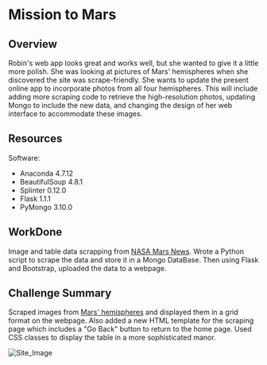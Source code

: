 # Mission to Mars

## Overview
Robin's web app looks great and works well, but she wanted to give it a little more polish. She was looking at pictures of Mars' hemispheres when she discovered the site was scrape-friendly. She wants to update the present online app to incorporate photos from all four hemispheres. This will include adding more scraping code to retrieve the high-resolution photos, updating Mongo to include the new data, and changing the design of her web interface to accommodate these images.

## Resources
Software:
- Anaconda 4.7.12
- BeautifulSoup 4.8.1
- Splinter 0.12.0
- Flask 1.1.1
- PyMongo 3.10.0

## WorkDone
Image and table data scrapping from [NASA Mars News](https://mars.nasa.gov/news/?page=0&per_page=40&order=publish_date+desc%2Ccreated_at+desc&search=&category=19%2C165%2C184%2C204&blank_scope=Latest). Wrote a Python script to scrape the data and store it in a Mongo DataBase. Then using Flask and Bootstrap, uploaded the data to a webpage. 

## Challenge Summary
Scraped images from [Mars' hemispheres](https://courses.bootcampspot.com/courses/95/assignments/600?module_item_id=2564) and displayed them in a grid format on the webpage. Also added a new HTML template for the scraping page which includes a "Go Back" button to return to the home page. Used CSS classes to display the table in a more sophisticated manor. 

![Site_Image](https://user-images.githubusercontent.com/83256206/137045437-cecf1a71-ba43-42aa-a6be-1582fcdb7788.png)
